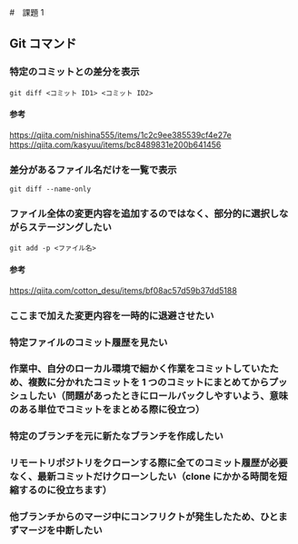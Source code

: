 #　課題 1

## Git コマンド

### 特定のコミットとの差分を表示

```
git diff <コミット ID1> <コミット ID2>
```

#### 参考

https://qiita.com/nishina555/items/1c2c9ee385539cf4e27e
https://qiita.com/kasyuu/items/bc8489831e200b641456

### 差分があるファイル名だけを一覧で表示

```
git diff --name-only
```

### ファイル全体の変更内容を追加するのではなく、部分的に選択しながらステージングしたい

```
git add -p <ファイル名>
```

#### 参考

https://qiita.com/cotton_desu/items/bf08ac57d59b37dd5188

### ここまで加えた変更内容を一時的に退避させたい

### 特定ファイルのコミット履歴を見たい

### 作業中、自分のローカル環境で細かく作業をコミットしていたため、複数に分かれたコミットを 1 つのコミットにまとめてからプッシュしたい（問題があったときにロールバックしやすいよう、意味のある単位でコミットをまとめる際に役立つ）

### 特定のブランチを元に新たなブランチを作成したい

### リモートリポジトリをクローンする際に全てのコミット履歴が必要なく、最新コミットだけクローンしたい（clone にかかる時間を短縮するのに役立ちます）

### 他ブランチからのマージ中にコンフリクトが発生したため、ひとまずマージを中断したい
